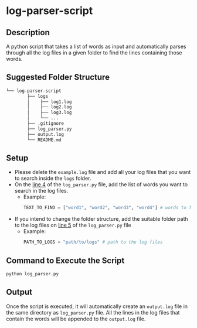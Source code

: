 # log-parser-script
## Description
A python script that takes a list of words as input and automatically parses through all the log files in a given folder to find the lines containing those words.

## Suggested Folder Structure
```bash
└── log-parser-script
        ├── logs
        │    ├── log1.log
        │    ├── log2.log
        │    ├── log3.log
        │    └── ...   
        ├── .gitignore
        ├── log_parser.py
        ├── output.log
        └── README.md
```
## Setup
- Please delete the `example.log` file and add all your log files that you want to search inside the `logs` folder.
- On the [line 4](log_parser.py#L4) of the `log_parser.py` file, add the list of words you want to search in the log files.
    - Example: 
        ```python 
        TEXT_TO_FIND = ["word1", "word2", "word3", "word4"] # words to find inside the log files
        ``` 
- If you intend to change the folder structure, add the suitable folder path to the log files on [line 5](log_parser.py#L5) of the `log_parser.py` file
    - Example: 
        ```python 
        PATH_TO_LOGS = "path/to/logs" # path to the log files
        ``` 

## Command to Execute the Script
```bash
python log_parser.py
```

## Output
Once the script is executed, it will automatically create an `output.log` file in the same directory as `log_parser.py` file. All the lines in the log files that contain the words will be appended to the `output.log` file.